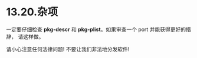 # 13.20.杂项

一定要仔细检查 **pkg-descr** 和 **pkg-plist**。如果审查一个 port 并能获得更好的措辞， 请这样做。

请小心注意任何法律问题! 不要让我们非法地分发软件!
